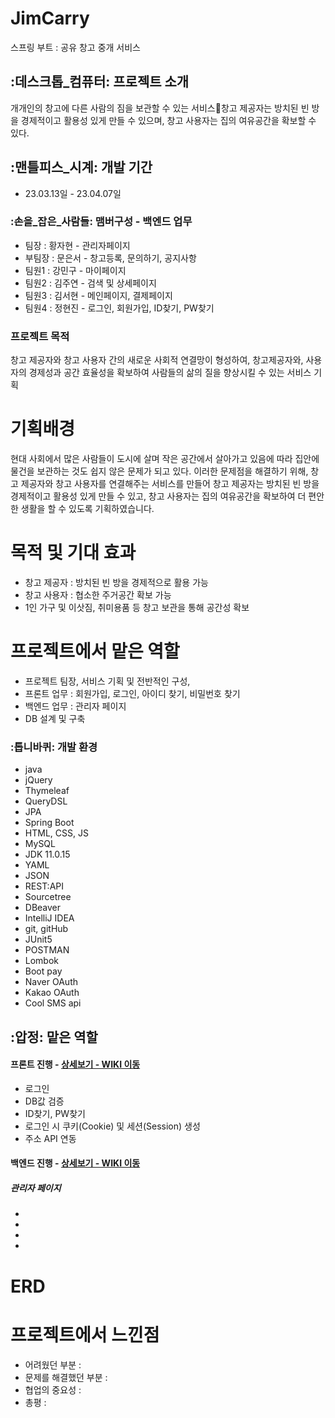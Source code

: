 # JimCarry
스프링 부트 : 공유 창고 중개 서비스
## :데스크톱_컴퓨터: 프로젝트 소개
개개인의 창고에 다른 사람의 짐을 보관할 수 있는 서비스창고 제공자는 방치된 빈 방을 경제적이고 활용성 있게 만들 수 있으며, 창고 사용자는 집의 여유공간을 확보할 수 있다.
<br>
## :맨틀피스_시계: 개발 기간
* 23.03.13일 - 23.04.07일
### :손을_잡은_사람들: 맴버구성 - 백엔드 업무
 - 팀장  : 황자현 - 관리자페이지
 - 부팀장 : 문은서 - 창고등록, 문의하기, 공지사항
 - 팀원1 : 강민구 - 마이페이지
 - 팀원2 : 김주연 - 검색 및 상세페이지
 - 팀원3 : 김서현 - 메인페이지, 결제페이지
 - 팀원4 : 정현진 - 로그인, 회원가입, ID찾기, PW찾기
 ### 프로젝트 목적
 창고 제공자와 창고 사용자 간의 새로운 사회적 연결망이 형성하여, 창고제공자와, 사용자의 경제성과 공간 효율성을 확보하여 사람들의 삶의 질을 향상시킬 수 있는 서비스 기획
 # 기획배경
현대 사회에서 많은 사람들이 도시에 살며 작은 공간에서 살아가고 있음에 따라 집안에 물건을 보관하는 것도 쉽지 않은 문제가 되고 있다. 이러한 문제점을 해결하기 위해, 창고 제공자와 창고 사용자를 연결해주는 서비스를 만들어 창고 제공자는 방치된 빈 방을 경제적이고 활용성 있게 만들 수 있고, 창고 사용자는 집의 여유공간을 확보하여 더 편안한 생활을 할 수 있도록 기획하였습니다.
# 목적 및 기대 효과
- 창고 제공자 : 방치된 빈 방을 경제적으로 활용 가능
- 창고 사용자 : 협소한 주거공간 확보 가능
- 1인 가구 및 이삿짐, 취미용품 등 창고 보관을 통해 공간성 확보
# 프로젝트에서 맡은 역할
- 프로젝트 팀장, 서비스 기획 및 전반적인 구성,
- 프론트 업무 : 회원가입, 로그인, 아이디 찾기, 비밀번호 찾기
- 백엔드 업무 : 관리자 페이지
- DB 설계 및 구축
### :톱니바퀴: 개발 환경
- java
- jQuery
- Thymeleaf
- QueryDSL
- JPA
- Spring Boot
- HTML, CSS, JS
- MySQL
- JDK 11.0.15
- YAML
- JSON
- REST:API
- Sourcetree
- DBeaver
- IntelliJ IDEA
- git, gitHub
- JUnit5
- POSTMAN
- Lombok
- Boot pay
- Naver OAuth
- Kakao OAuth
- Cool SMS api
## :압정: 맡은 역할
#### 프론트 진행 - <a href=“” > 상세보기 - WIKI 이동</a>
- 로그인
- DB값 검증
- ID찾기, PW찾기
- 로그인 시 쿠키(Cookie) 및 세션(Session) 생성
- 주소 API 연동
#### 백엔드 진행 - <a href=“” >상세보기 - WIKI 이동</a>
##### 관리자 페이지
-
-
-
-
# ERD

# 프로젝트에서 느낀점
- 어려웠던 부분
 :
- 문제를 해결했던 부분
 :
- 협업의 중요성
 :
- 총평
:
